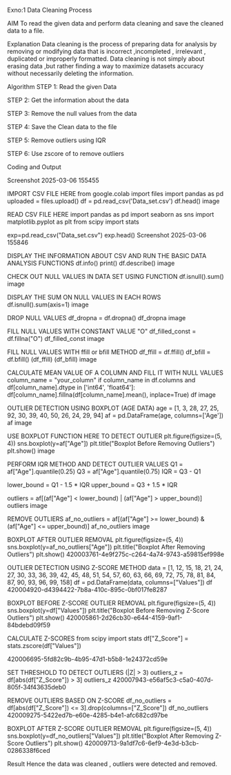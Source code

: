 Exno:1
Data Cleaning Process

AIM
To read the given data and perform data cleaning and save the cleaned data to a file.

Explanation
Data cleaning is the process of preparing data for analysis by removing or modifying data that is incorrect ,incompleted , irrelevant , duplicated or improperly formatted. Data cleaning is not simply about erasing data ,but rather finding a way to maximize datasets accuracy without necessarily deleting the information.

Algorithm
STEP 1: Read the given Data

STEP 2: Get the information about the data

STEP 3: Remove the null values from the data

STEP 4: Save the Clean data to the file

STEP 5: Remove outliers using IQR

STEP 6: Use zscore of to remove outliers

Coding and Output

Screenshot 2025-03-06 155455

IMPORT CSV FILE HERE
from google.colab import files
import pandas as pd
uploaded = files.upload()
df = pd.read_csv('Data_set.csv')
df.head()
image

READ CSV FILE HERE
import pandas as pd
import seaborn as sns
import matplotlib.pyplot as plt
from scipy import stats

exp=pd.read_csv("Data_set.csv")
exp.head()
Screenshot 2025-03-06 155846

DISPLAY THE INFORMATION ABOUT CSV AND RUN THE BASIC DATA ANALYSIS FUNCTIONS
df.info()
print()
df.describe()
image

CHECK OUT NULL VALUES IN DATA SET USING FUNCTION
df.isnull().sum()
image

DISPLAY THE SUM ON NULL VALUES IN EACH ROWS
df.isnull().sum(axis=1)
image

DROP NULL VALUES
df_dropna = df.dropna()
df_dropna
image

FILL NULL VALUES WITH CONSTANT VALUE "O"
df_filled_const = df.fillna("O")
df_filled_const
image

FILL NULL VALUES WITH ffill or bfill METHOD
df_ffill = df.ffill()
df_bfill = df.bfill()
(df_ffill)
(df_bfill)
image

CALCULATE MEAN VALUE OF A COLUMN AND FILL IT WITH NULL VALUES
column_name = "your_column" 
if column_name in df.columns and df[column_name].dtype in ['int64', 'float64']:
    df[column_name].fillna(df[column_name].mean(), inplace=True)
df
image

OUTLIER DETECTION USING BOXPLOT (AGE DATA)
age = [1, 3, 28, 27, 25, 92, 30, 39, 40, 50, 26, 24, 29, 94]
af = pd.DataFrame(age, columns=['Age'])
af
image

USE BOXPLOT FUNCTION HERE TO DETECT OUTLIER
plt.figure(figsize=(5, 4))
sns.boxplot(y=af["Age"])
plt.title("Boxplot Before Removing Outliers")
plt.show()
image

PERFORM IQR METHOD AND DETECT OUTLIER VALUES
Q1 = af["Age"].quantile(0.25)
Q3 = af["Age"].quantile(0.75)
IQR = Q3 - Q1

lower_bound = Q1 - 1.5 * IQR
upper_bound = Q3 + 1.5 * IQR

outliers = af[(af["Age"] < lower_bound) | (af["Age"] > upper_bound)]
outliers
image

REMOVE OUTLIERS
af_no_outliers = af[(af["Age"] >= lower_bound) & (af["Age"] <= upper_bound)]
af_no_outliers
image

BOXPLOT AFTER OUTLIER REMOVAL
plt.figure(figsize=(5, 4))
sns.boxplot(y=af_no_outliers["Age"])
plt.title("Boxplot After Removing Outliers")
plt.show()
420003761-4e9f275c-c264-4a74-9743-a59815ef998e

OUTLIER DETECTION USING Z-SCORE METHOD
data = [1, 12, 15, 18, 21, 24, 27, 30, 33, 36, 39, 42, 45, 48, 51, 54, 57, 60,
        63, 66, 69, 72, 75, 78, 81, 84, 87, 90, 93, 96, 99, 158]
df = pd.DataFrame(data, columns=["Values"])
df
420004920-d4394422-7b8a-410c-895c-0bf017fe8287

BOXPLOT BEFORE Z-SCORE OUTLIER REMOVAL
plt.figure(figsize=(5, 4))
sns.boxplot(y=df["Values"])
plt.title("Boxplot Before Removing Z-Score Outliers")
plt.show()
420005861-2d26cb30-e644-4159-9af1-84bdebd09f59

CALCULATE Z-SCORES
from scipy import stats 
df["Z_Score"] = stats.zscore(df["Values"])

420006695-5fd82c9b-4b95-47d1-b5b8-1e24372cd59e

SET THRESHOLD TO DETECT OUTLIERS (|Z| > 3)
outliers_z = df[abs(df["Z_Score"]) > 3]
outliers_z
420007943-e56af5c3-c5a0-407d-805f-34f43635deb0

REMOVE OUTLIERS BASED ON Z-SCORE
df_no_outliers = df[abs(df["Z_Score"]) <= 3].drop(columns=["Z_Score"])
df_no_outliers
420009275-5422ed7b-e60e-4285-b4e1-afc682cd97be

BOXPLOT AFTER Z-SCORE OUTLIER REMOVAL
plt.figure(figsize=(5, 4))
sns.boxplot(y=df_no_outliers["Values"])
plt.title("Boxplot After Removing Z-Score Outliers")
plt.show()
420009713-9a1df7c6-6ef9-4e3d-b3cb-0286338f6ced

Result
Hence the data was cleaned , outliers were detected and removed.
